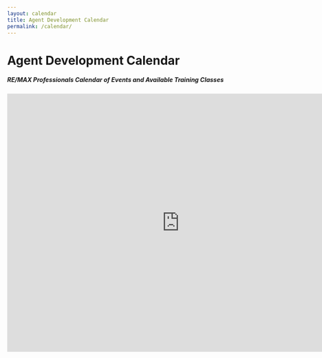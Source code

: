 ```yaml
---
layout: calendar
title: Agent Development Calendar
permalink: /calendar/
---
```

<h1>Agent Development Calendar</h1>
<h5>RE/MAX Professionals Calendar of Events and Available Training Classes </h5>
<iframe src="https://calendar.google.com/calendar/embed?src=rmxprofessionals%40gmail.com&ctz=America%2FPhoenix" style="border: 0" width="800" height="600" frameborder="0" scrolling="no"></iframe>
